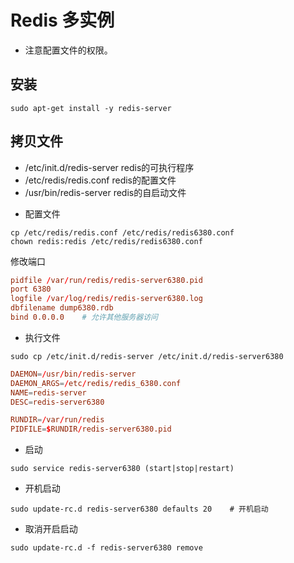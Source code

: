 # Redis 多实例

* 注意配置文件的权限。

## 安装

```shell
sudo apt-get install -y redis-server
```

## 拷贝文件


- /etc/init.d/redis-server  redis的可执行程序
- /etc/redis/redis.conf  redis的配置文件
- /usr/bin/redis-server  redis的自启动文件

* 配置文件
```shell
cp /etc/redis/redis.conf /etc/redis/redis6380.conf
chown redis:redis /etc/redis/redis6380.conf
```
修改端口
```conf
pidfile /var/run/redis/redis-server6380.pid
port 6380
logfile /var/log/redis/redis-server6380.log
dbfilename dump6380.rdb
bind 0.0.0.0    # 允许其他服务器访问
```

* 执行文件
```shell
sudo cp /etc/init.d/redis-server /etc/init.d/redis-server6380
```
```conf
DAEMON=/usr/bin/redis-server
DAEMON_ARGS=/etc/redis/redis_6380.conf
NAME=redis-server
DESC=redis-server6380

RUNDIR=/var/run/redis
PIDFILE=$RUNDIR/redis-server6380.pid
```

* 启动
```shell
sudo service redis-server6380 (start|stop|restart)
```

* 开机启动
```shell
sudo update-rc.d redis-server6380 defaults 20    # 开机启动
```

* 取消开启启动
```
sudo update-rc.d -f redis-server6380 remove
```
